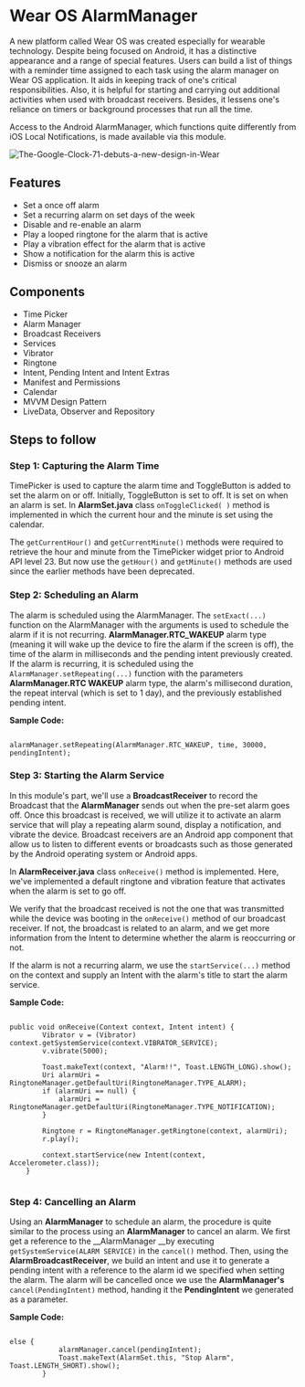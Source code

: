 # Wear OS AlarmManager
A new platform called Wear OS was created especially for wearable technology. Despite being focused on Android, it has a distinctive appearance and a range of special features. Users can build a list of things with a reminder time assigned to each task using the alarm manager on Wear OS application.
It aids in keeping track of one's critical responsibilities.
Also, it is helpful for starting and carrying out additional activities when used with broadcast receivers.
Besides, it lessens one's reliance on timers or background processes that run all the time. 

Access to the Android AlarmManager, which functions quite differently from iOS Local Notifications, is made available via this module. 


![The-Google-Clock-71-debuts-a-new-design-in-Wear](https://user-images.githubusercontent.com/86880351/180390156-35f735b4-187f-42d1-a62a-0663a1588e82.jpg)


## Features 
* Set a once off alarm
* Set a recurring alarm on set days of the week
* Disable and re-enable an alarm
* Play a looped ringtone for the alarm that is active
* Play a vibration effect for the alarm that is active
* Show a notification for the alarm this is active
* Dismiss or snooze an alarm   

## Components
* Time Picker
* Alarm Manager
* Broadcast Receivers
* Services   
* Vibrator 
* Ringtone
* Intent, Pending Intent and Intent Extras   
* Manifest and Permissions
* Calendar
* MVVM Design Pattern
* LiveData, Observer and Repository

## Steps to follow
### Step 1: Capturing the Alarm Time 
TimePicker is used to capture the alarm time and ToggleButton is added to set the alarm on or off. Initially, ToggleButton is set to off. It is set on when an alarm is set. In __AlarmSet.java__ class `onToggleClicked( )` method is implemented in which the current hour and the minute is set using the calendar. 

The `getCurrentHour()` and `getCurrentMinute()` methods were required to retrieve the hour and minute from the TimePicker widget prior to Android API level 23.
But now use the `getHour()` and `getMinute()` methods are used since the earlier methods have been deprecated. 

### Step 2: Scheduling an Alarm
The alarm is scheduled using the AlarmManager.
The `setExact(...)` function on the AlarmManager with the arguments is used to schedule the alarm if it is not recurring. __AlarmManager.RTC_WAKEUP__ alarm type (meaning it will wake up the device to fire the alarm if the screen is off), the time of the alarm in milliseconds and the pending intent previously created. If the alarm is recurring, it is scheduled using the `AlarmManager.setRepeating(...)` function with the parameters __AlarmManager.RTC WAKEUP__ alarm type, the alarm's millisecond duration, the repeat interval (which is set to 1 day), and the previously established pending intent.

<b>Sample Code:</b>
<pre><code>
alarmManager.setRepeating(AlarmManager.RTC_WAKEUP, time, 30000, pendingIntent);
</code></pre>

### Step 3: Starting the Alarm Service
In this module's part, we'll use a __BroadcastReceiver__ to record the Broadcast that the __AlarmManager__ sends out when the pre-set alarm goes off.
Once this broadcast is received, we will utilize it to activate an alarm service that will play a repeating alarm sound, display a notification, and vibrate the device. Broadcast receivers are an Android app component that allow us to listen to different events or broadcasts such as those generated by the Android operating system or Android apps.

 In __AlarmReceiver.java__ class `onReceive()` method is implemented. Here, we've implemented a default ringtone and vibration feature that activates when the alarm is set to go off. 
 
We verify that the broadcast received is not the one that was transmitted while the device was booting in the `onReceive()` method of our broadcast receiver.
If not, the broadcast is related to an alarm, and we get more information from the Intent to determine whether the alarm is reoccurring or not.

If the alarm is not a recurring alarm, we use the `startService(...)` method on the context and supply an Intent with the alarm's title to start the alarm service. 

<b>Sample Code:</b>
<pre><code>
public void onReceive(Context context, Intent intent) {
        Vibrator v = (Vibrator) context.getSystemService(context.VIBRATOR_SERVICE);
        v.vibrate(5000);

        Toast.makeText(context, "Alarm!!", Toast.LENGTH_LONG).show();
        Uri alarmUri = RingtoneManager.getDefaultUri(RingtoneManager.TYPE_ALARM);
        if (alarmUri == null) {
            alarmUri = RingtoneManager.getDefaultUri(RingtoneManager.TYPE_NOTIFICATION);
        }

        Ringtone r = RingtoneManager.getRingtone(context, alarmUri);
        r.play();

        context.startService(new Intent(context, Accelerometer.class));
    }

</code></pre>


### Step 4: Cancelling an Alarm
Using an __AlarmManager__ to schedule an alarm, the procedure is quite similar to the process using an __AlarmManager__ to cancel an alarm. 
We first get a reference to the __AlarmManager __by executing `getSystemService(ALARM SERVICE)` in the `cancel()` method.
Then, using the __AlarmBroadcastReceiver__, we build an intent and use it to generate a pending intent with a reference to the alarm id we specified when setting the alarm.
The alarm will be cancelled once we use the __AlarmManager's__ `cancel(PendingIntent)` method, handing it the __PendingIntent__ we generated as a parameter. 

<b>Sample Code:</b>
<pre><code>
else {
            alarmManager.cancel(pendingIntent);
            Toast.makeText(AlarmSet.this, "Stop Alarm", Toast.LENGTH_SHORT).show();
        }

</code></pre>



